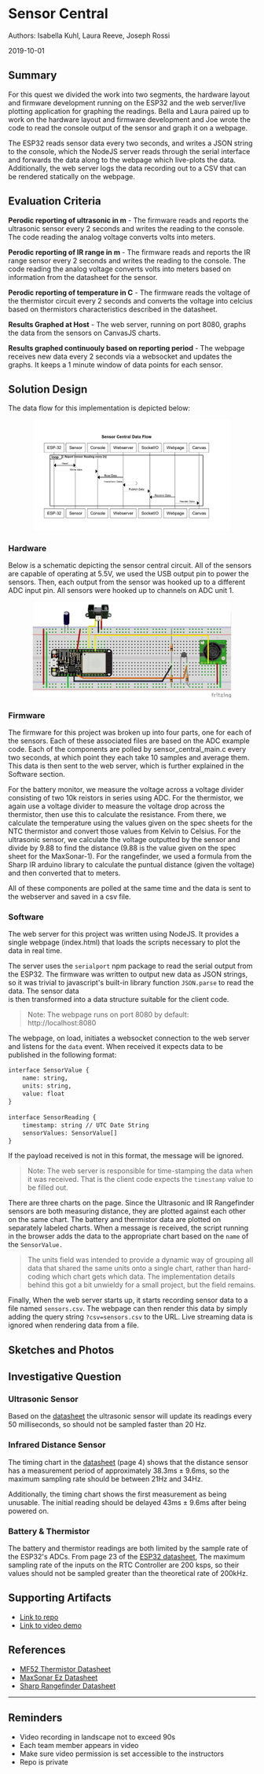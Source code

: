 # Sensor Central 
Authors: Isabella Kuhl, Laura Reeve, Joseph Rossi

2019-10-01

## Summary 
For this quest we divided the work into two segments, the hardware layout and firmware 
development running on the ESP32 and the web server/live plotting application for graphing
the readings. Bella and Laura paired up to work on the hardware layout and firmware
development and Joe wrote the code to read the console output of the sensor and graph
it on a webpage.

The ESP32 reads sensor data every two seconds, and writes a JSON string to the console,
which the NodeJS server reads through the serial interface and forwards the data along
to the webpage which live-plots the data. Additionally, the web server logs the data
recording out to a CSV that can be rendered statically on the webpage.


## Evaluation Criteria

**Perodic reporting of ultrasonic in m** - The firmware reads and reports the ultrasonic
sensor every 2 seconds and writes the reading to the console. The code reading the analog
voltage converts volts into meters.


**Perodic reporting of IR range in m** - The firmware reads and reports the IR range
sensor every 2 seconds and writes the reading to the console. The code reading the analog
voltage converts volts into meters based on information from the datasheet  for the sensor.

**Perodic reporting of temperature in C** - The firmware reads the voltage of the thermistor
circuit every 2 seconds and converts the voltage into celcius based on thermistors 
characteristics described in the datasheet.

**Results Graphed at Host** - The web server, running on port 8080, graphs the data from
the sensors on CanvasJS charts.

**Results graphed continuouly based on reporting period** - The webpage receives new
data every 2 seconds via a websocket and updates the graphs. It keeps a 1 minute window of
data points for each sensor.

## Solution Design

The data flow for this implementation is depicted below:

<center><img src="./images/dataflow-sequence-diagram.png" width="80%"></center>


### Hardware

Below is a schematic depicting the sensor central circuit.  All of the sensors are 
capable of operating at 5.5V, we used the USB output pin to power the sensors. Then, 
each output from the sensor was hooked up to a different ADC input pin.  All sensors 
were hooked up to channels on ADC unit 1.

<center><img src="./images/breadboard.png" width="80%"></center>


### Firmware

The firmware for this project was broken up into four parts, one for each of the sensors. Each of these associated files are based on the ADC example code. Each of the components are polled by sensor_central_main.c every two seconds, at which point they each take 10 samples and average them. This data is then sent to the web server, which is further explained in the Software section.

For the battery monitor, we measure the voltage across a voltage divider consisting of two 10k reistors in series using ADC.
For the thermistor, we again use a voltage divider to measure the voltage drop across the thermistor, then use this to calculate the resistance. From there, we calculate the temperature using the values given on the spec sheets for the NTC thermistor and convert those values from Kelvin to Celsius.
For the ultrasonic sensor, we calculate the voltage outputted by the sensor and divide by 9.88 to find the distance (9.88 is the value given on the spec sheet for the MaxSonar-1).
For the rangefinder, we used a formula from the Sharp IR arduino library to calculate the puntual distance (given the voltage) and then converted that to meters.

All of these components are polled at the same time and the data is sent to the webserver and saved in a csv file.


### Software 

The web server for this project was written using NodeJS. It provides a single webpage
(index.html) that loads the scripts necessary to plot the data in real time.

The server uses the `serialport` npm package to read the serial output from 
the ESP32.  The firmware was written to output new data as JSON strings, so it was trivial 
to javascript's built-in library function `JSON.parse` to read the data.  The sensor data  
is then transformed into a data structure  suitable for the client code.

> Note: The webpage runs on port 8080 by default: http://localhost:8080

The webpage, on load, initiates  a websocket connection to the web server and listens for the
`data` event. When received it expects data to be published in the following format:

```
interface SensorValue {
    name: string,
    units: string,
    value: float
}

interface SensorReading {
    timestamp: string // UTC Date String
    sensorValues: SensorValue[]
}
```
If the payload received is not in this format, the message will be ignored. 

> Note: The web server is responsible for time-stamping the data when it was received. That is
> the client code expects the `timestamp` value to be filled out.  


There are three charts on the page. Since the Ultrasonic and IR Rangefinder sensors are both
measuring distance, they are plotted against each other on the same chart. The battery and 
thermistor data are plotted on separately labeled charts.  When a message is received, the 
script running in the browser adds the data to the appropriate chart based on the 
`name` of the `SensorValue.`

> The units field was intended to provide a dynamic way of grouping all data that shared
> the same units onto a single chart, rather than hard-coding which chart gets which data.
> The implementation details behind this got a bit unwieldy for a small project, but the 
> field remains.

Finally, When the web server starts up, it starts recording sensor data to a file 
named `sensors.csv`. The webpage can then render this data by simply adding the query
string `?csv=sensors.csv` to the URL.  Live streaming  data is ignored when rendering 
data from a file.


## Sketches and Photos


## Investigative Question


### Ultrasonic Sensor

Based on the [datasheet][1] the ultrasonic sensor will update its readings every 
50 milliseconds, so should not be sampled faster than 20 Hz.


### Infrared Distance Sensor

The timing chart in the [datasheet][2] (page 4) shows that the distance 
sensor has a measurement period of approximately 38.3ms ± 9.6ms, so the 
maximum  sampling rate should be between 21Hz and 34Hz.

Additionally, the timing chart shows the first measurement as being unusable. 
The initial reading should be delayed 43ms ± 9.6ms after being powered on.


### Battery & Thermistor

The battery and thermistor readings are both limited by the sample rate
of the ESP32's ADCs. From page 23 of the [ESP32 datasheet][3], The maximum 
sampling rate of the inputs on the RTC Controller are 200 ksps, so their values should not
be sampled greater than the theoretical  rate of 200kHz.

[1]: https://www.maxbotix.com/documents/LV-MaxSonar-EZ_Datasheet.pdf
[2]: https://www.sparkfun.com/datasheets/Sensors/Infrared/gp2y0a02yk_e.pdf
[3]: https://www.espressif.com/sites/default/files/documentation/esp32_datasheet_en.pdf#page=30


## Supporting Artifacts
- [Link to repo](https://github.com/BU-EC444/Team15-Kuhl-Reeve-Rossi/quest-2)
- [Link to video demo](https://youtu.be/oHcK3RRd34U)


## References

* [MF52 Thermistor Datasheet](https://www.eaa.net.au/PDF/Hitech/MF52type.pdf)
* [MaxSonar Ez Datasheet](https://www.maxbotix.com/documents/LV-MaxSonar-EZ_Datasheet.pdf)
* [Sharp Rangefinder Datasheet](https://www.sparkfun.com/datasheets/Sensors/Infrared/gp2y0a02yk_e.pdf)


-----

## Reminders

- Video recording in landscape not to exceed 90s
- Each team member appears in video
- Make sure video permission is set accessible to the instructors
- Repo is private
